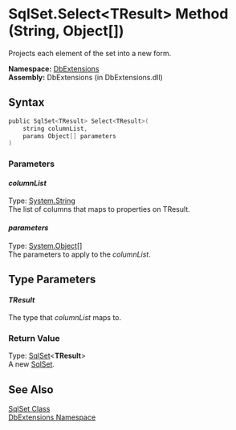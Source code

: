 SqlSet.Select&lt;TResult> Method (String, Object[])
===================================================
Projects each element of the set into a new form.

**Namespace:** [DbExtensions][1]  
**Assembly:** DbExtensions (in DbExtensions.dll)

Syntax
------

```csharp
public SqlSet<TResult> Select<TResult>(
	string columnList,
	params Object[] parameters
)
```

### Parameters

#### *columnList*
Type: [System.String][2]  
The list of columns that maps to properties on TResult.

#### *parameters*
Type: [System.Object][3][]  
The parameters to apply to the *columnList*.


Type Parameters
---------------

#### *TResult*
The type that *columnList* maps to.

### Return Value
Type: [SqlSet][4]&lt;**TResult**>  
A new [SqlSet<TResult>][4].

See Also
--------
[SqlSet Class][5]  
[DbExtensions Namespace][1]  

[1]: ../README.md
[2]: http://msdn.microsoft.com/en-us/library/s1wwdcbf
[3]: http://msdn.microsoft.com/en-us/library/e5kfa45b
[4]: ../SqlSet_1/README.md
[5]: README.md